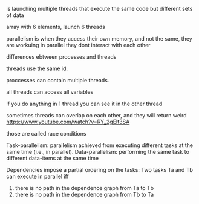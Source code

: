 is launching multiple threads that execute the same code but different sets of data

array with 6 elements, launch 6 threads 

parallelism is when they access their own memory, and not the same, they are workuing in parallel they dont interact with each other 

differences ebtween processes and threads

threads use the same id.

proccesses can contain multiple threads. 

all threads can access all variables

if you do anything in 1 thread you can see it in the other thread

sometimes threads can overlap on each other, and they will return weird 
https://www.youtube.com/watch?v=RY_2gElt3SA 

those are called race conditions


Task-parallelism: parallelism achieved from executing different
tasks at the same time (i.e., in parallel).
Data-parallelism: performing the same task to different data-items
at the same time

Dependencies impose a partial ordering on the tasks:
Two tasks Ta and Tb can execute in parallel iff
1) there is no path in the dependence graph from Ta to Tb
2) there is no path in the dependence graph from Tb to Ta
